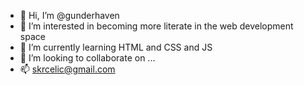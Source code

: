- 👋 Hi, I’m @gunderhaven
- 👀 I’m interested in becoming more literate in the web development space
- 🌱 I’m currently learning HTML and CSS and JS
- 💞️ I’m looking to collaborate on ...
- 📫 skrcelic@gmail.com

<!---
gunderhaven/gunderhaven is a ✨ special ✨ repository because its `README.md` (this file) appears on your GitHub profile.
You can click the Preview link to take a look at your changes.
--->
